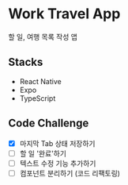 # Work Travel App

할 일, 여행 목록 작성 앱

## Stacks

- React Native
- Expo
- TypeScript

## Code Challenge

- [x] 마지막 Tab 상태 저장하기
- [ ] 할 일 '완료'하기
- [ ] 텍스트 수정 기능 추가하기
- [ ] 컴포넌트 분리하기 (코드 리팩토링)
